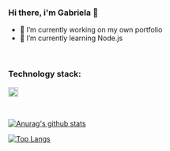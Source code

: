 ### Hi there, i'm Gabriela 👋

- 🔭 I’m currently working on my own portfolio
- 🌱 I’m currently learning Node.js

<br />

### Technology stack:
<code><img height="20" alt="Firebase" src="https://firebase.google.com/downloads/brand-guidelines/PNG/logo-logomark.png"></code>

<!--
**GookamDguez/GookamDguez** is a ✨ _special_ ✨ repository because its `README.md` (this file) appears on your GitHub profile.

Here are some ideas to get you started:

- 👯 I’m looking to collaborate on ...
- 🤔 I’m looking for help with ...
- 💬 Ask me about ...
- 📫 How to reach me: ...
- ⚡ Fun fact: ...
-->
<br />

[![Anurag's github stats](https://github-readme-stats.vercel.app/api?username=GookamDguez&theme=gotham)](https://github.com/GookamDguez/github-readme-stats)

[![Top Langs](https://github-readme-stats.vercel.app/api/top-langs/?username=GookamDguez&layout=compact&theme=gotham)](https://github.com/GookamDguez/github-readme-stats)
